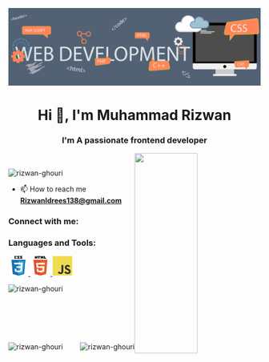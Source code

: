 ![logo](https://github.com/Rizwan-Ghouri/Rizwan-Ghouri/blob/main/banner.gif)
<h1 align="center">Hi 👋, I'm Muhammad Rizwan</h1>
<h3 align="center">I'm A passionate frontend developer</h3>

<img align="right" width="50%" height="400px" src="https://user-images.githubusercontent.com/74038190/219923809-b86dc415-a0c2-4a38-bc88-ad6cf06395a8.gif" /> 

<br>

<p align="left"> <img src="https://komarev.com/ghpvc/?username=rizwan-ghouri&label=Profile%20views&color=0e75b6&style=flat" alt="rizwan-ghouri" /> </p>

- 📫 How to reach me **RizwanIdrees138@gmail.com**

<h3 align="left">Connect with me:</h3>
<p align="left">
<!-- <a href="https://linkedin.com/in/muhammad rizwan" target="blank"><img align="center" src="https://raw.githubusercontent.com/rahuldkjain/github-profile-readme-generator/master/src/images/icons/Social/linked-in-alt.svg" alt="muhammad rizwan" height="30" width="40" /></a>
<a href="https://fb.com/muhammad rizwan" target="blank"><img align="center" src="https://raw.githubusercontent.com/rahuldkjain/github-profile-readme-generator/master/src/images/icons/Social/facebook.svg" alt="muhammad rizwan" height="30" width="40" /></a>
<a href="https://instagram.com/muhammad rizwan" target="blank"><img align="center" src="https://raw.githubusercontent.com/rahuldkjain/github-profile-readme-generator/master/src/images/icons/Social/instagram.svg" alt="muhammad rizwan" height="30" width="40" /></a> -->
</p>

<h3 align="left">Languages and Tools:</h3>
<p align="left"> 
    <a href="https://www.w3schools.com/css/" target="_blank" rel="noreferrer"> <img src="https://raw.githubusercontent.com/devicons/devicon/master/icons/css3/css3-original-wordmark.svg" alt="css3" width="40" height="40"/> </a> 
    <a href="https://www.w3.org/html/" target="_blank" rel="noreferrer"> <img src="https://raw.githubusercontent.com/devicons/devicon/master/icons/html5/html5-original-wordmark.svg" alt="html5" width="40" height="40"/> </a> 
    <a href="https://developer.mozilla.org/en-US/docs/Web/JavaScript" target="_blank" rel="noreferrer"> <img src="https://raw.githubusercontent.com/devicons/devicon/master/icons/javascript/javascript-original.svg" alt="javascript" width="40" height="40"/> </a> </p>

<p><img align="left" src="https://github-readme-stats.vercel.app/api/top-langs?username=rizwan-ghouri&show_icons=true&locale=en&layout=compact" alt="rizwan-ghouri" /></p>

<br><br><br><br><br><br>
<p><img align="right" src="https://github-readme-streak-stats.herokuapp.com/?user=rizwan-ghouri&" alt="rizwan-ghouri" /></p>

<p>&nbsp;<img align="left" src="https://github-readme-stats.vercel.app/api?username=rizwan-ghouri&show_icons=true&locale=en" alt="rizwan-ghouri" /></p>

